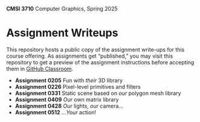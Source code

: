 **CMSI 3710** Computer Graphics, Spring 2025

# Assignment Writeups
This repository hosts a public copy of the assignment write-ups for this course offering. As assignments get “published,” you may visit this repository to get a preview of the assignment instructions before accepting them in [GitHub Classroom](https://classroom.github.com).

- **Assignment 0205** Fun with _their_ 3D library
- **Assignment 0226** Pixel-level primitives and filters
- **Assignment 0331**  Static scene based on _our_ polygon mesh library
- **Assignment 0409** _Our_ own matrix library
- **Assignment 0428** _Our_ lights, _our_ camera…
- **Assignment 0512** …_Your_ action!
